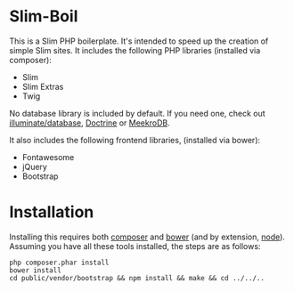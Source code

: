 # Slim-Boil

This is a Slim PHP boilerplate. It's intended to speed up the creation of simple Slim sites. It includes the following PHP libraries (installed via composer):

- Slim
- Slim Extras
- Twig

No database library is included by default. If you need one, check out [illuminate/database](https://packagist.org/packages/illuminate/database), [Doctrine](https://packagist.org/packages/doctrine/orm) or [MeekroDB](http://www.meekro.com/).

It also includes the following frontend libraries, (installed via bower):

- Fontawesome
- jQuery
- Bootstrap

# Installation

Installing this requires both [composer](http://getcomposer.org/) and [bower](http://bower.io/) (and by extension, [node](http://nodejs.org/)). Assuming you have all these tools installed, the steps are as follows:

    php composer.phar install
    bower install
    cd public/vendor/bootstrap && npm install && make && cd ../../..
